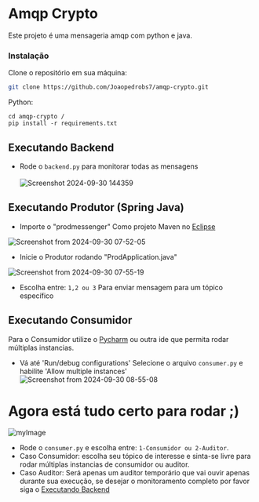 
# Amqp Crypto

Este projeto é uma mensageria amqp com python e java.

### Instalação

Clone o repositório em sua máquina:

```bash
git clone https://github.com/Joaopedrobs7/amqp-crypto.git
```
Python:

```
cd amqp-crypto /
pip install -r requirements.txt
```
## Executando Backend
- Rode o `backend.py` para monitorar todas as mensagens<br />    
![Screenshot 2024-09-30 144359](https://github.com/user-attachments/assets/23135882-f7aa-4f6e-b2a7-49370f01542f)


## Executando Produtor (Spring Java)
- Importe o "prodmessenger" Como projeto Maven no [Eclipse](https://eclipseide.org/)<br />

![Screenshot from 2024-09-30 07-52-05](https://github.com/user-attachments/assets/c49ba0aa-7708-4b9d-b4f2-0fa2bc0336db)

- Inicie o Produtor rodando "ProdApplication.java"<br />

![Screenshot from 2024-09-30 07-55-19](https://github.com/user-attachments/assets/94cf29b0-c303-4e9f-89b2-530e4f7a24fe)

- Escolha entre: `1,2 ou 3` Para enviar mensagem para um tópico específico

## Executando Consumidor
Para o Consumidor utilize o [Pycharm](https://www.jetbrains.com/pycharm/) ou outra ide que permita rodar múltiplas instancias.

- Vá até 'Run/debug configurations﻿' Selecione o arquivo `consumer.py` e habilite 'Allow multiple instances'<br />
![Screenshot from 2024-09-30 08-55-08](https://github.com/user-attachments/assets/4f36e6ed-735d-4798-ae7b-16c01e6eca04)

# Agora está tudo certo para rodar ;)
![myImage](https://i.giphy.com/media/v1.Y2lkPTc5MGI3NjExNGh4MnFud3I2ZHYyOXp4MWVkaGZ5bnNkcHB0Z2ZiMmRyN25kNG43MyZlcD12MV9pbnRlcm5hbF9naWZfYnlfaWQmY3Q9Zw/RPwrO4b46mOdy/giphy.gif)
- Rode o `consumer.py` e escolha entre: `1-Consumidor ou 2-Auditor`.
- Caso Consumidor: escolha seu tópico de interesse e sinta-se livre para rodar múltiplas instancias de consumidor ou auditor.
- Caso Auditor: Será apenas um auditor temporário que vai ouvir apenas durante sua execução, se desejar o monitoramento completo por favor siga o [Executando Backend](#executando-backend)

